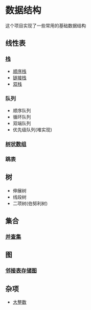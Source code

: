 # 数据结构
这个项目实现了一些常用的基础数据结构
## 线性表
### [栈](https://github.com/shinshiner/data-structure/tree/master/Stack)
* [顺序栈](https://github.com/shinshiner/data-structure/blob/master/Stack/seqStack.hpp)
* [链接栈](https://github.com/shinshiner/data-structure/blob/master/Stack/linkStack.hpp)
* [双栈](https://github.com/shinshiner/data-structure/blob/master/Stack/doubleStack.hpp)
### 队列
* 顺序队列
* 循环队列
* 双端队列
* 优先级队列(堆实现)
### [树状数组](https://github.com/shinshiner/data-structure/tree/master/Binary-Indexed-Tree)
### 跳表
## 树
* 伸展树
* 线段树
* 二项树(伯努利树)
## 集合
### [并查集](https://github.com/shinshiner/data-structure/tree/master/Disjoint-Set)
## 图
### [邻接表存储图](https://github.com/shinshiner/data-structure/tree/master/Graph)
## 杂项
* [大整数](https://github.com/shinshiner/data-structure/blob/master/bigInt.hpp)
